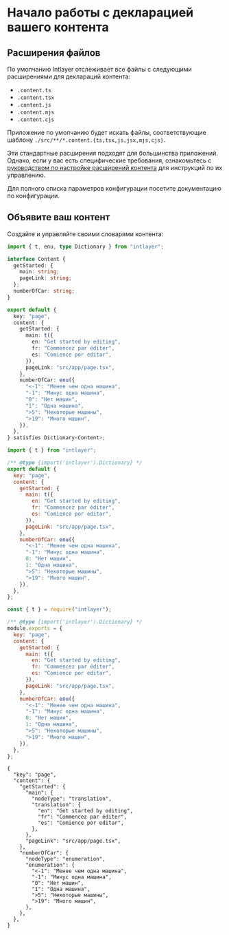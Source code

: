 # Начало работы с декларацией вашего контента

## Расширения файлов

По умолчанию Intlayer отслеживает все файлы с следующими расширениями для деклараций контента:

- `.content.ts`
- `.content.tsx`
- `.content.js`
- `.content.mjs`
- `.content.cjs`

Приложение по умолчанию будет искать файлы, соответствующие шаблону `./src/**/*.content.{ts,tsx,js,jsx,mjs,cjs}`.

Эти стандартные расширения подходят для большинства приложений. Однако, если у вас есть специфические требования, ознакомьтесь с [руководством по настройке расширений контента](https://github.com/aymericzip/intlayer/blob/main/docs/ru/configuration.md#content-configuration) для инструкций по их управлению.

Для полного списка параметров конфигурации посетите документацию по конфигурации.

## Объявите ваш контент

Создайте и управляйте своими словарями контента:

```typescript fileName="src/app/[locale]/page.content.ts" codeFormat="typescript"
import { t, enu, type Dictionary } from "intlayer";

interface Content {
  getStarted: {
    main: string;
    pageLink: string;
  };
  numberOfCar: string;
}

export default {
  key: "page",
  content: {
    getStarted: {
      main: t({
        en: "Get started by editing",
        fr: "Commencez par éditer",
        es: "Comience por editar",
      }),
      pageLink: "src/app/page.tsx",
    },
    numberOfCar: enu({
      "<-1": "Менее чем одна машина",
      "-1": "Минус одна машина",
      "0": "Нет машин",
      "1": "Одна машина",
      ">5": "Некоторые машины",
      ">19": "Много машин",
    }),
  },
} satisfies Dictionary<Content>;
```

```javascript fileName="src/app/[locale]/page.content.mjs" codeFormat="esm"
import { t } from "intlayer";

/** @type {import('intlayer').Dictionary} */
export default {
  key: "page",
  content: {
    getStarted: {
      main: t({
        en: "Get started by editing",
        fr: "Commencez par éditer",
        es: "Comience por editar",
      }),
      pageLink: "src/app/page.tsx",
    },
    numberOfCar: enu({
      "<-1": "Менее чем одна машина",
      "-1": "Минус одна машина",
      0: "Нет машин",
      1: "Одна машина",
      ">5": "Некоторые машины",
      ">19": "Много машин",
    }),
  },
};
```

```javascript fileName="src/app/[locale]/page.content.cjs" codeFormat="commonjs"
const { t } = require("intlayer");

/** @type {import('intlayer').Dictionary} */
module.exports = {
  key: "page",
  content: {
    getStarted: {
      main: t({
        en: "Get started by editing",
        fr: "Commencez par éditer",
        es: "Comience por editar",
      }),
      pageLink: "src/app/page.tsx",
    },
    numberOfCar: enu({
      "<-1": "Менее чем одна машина",
      "-1": "Минус одна машина",
      0: "Нет машин",
      1: "Одна машина",
      ">5": "Некоторые машины",
      ">19": "Много машин",
    }),
  },
};
```

```json5 fileName="src/app/[locale]/page.content.json"  codeFormat="json"
{
  "key": "page",
  "content": {
    "getStarted": {
      "main": {
        "nodeType": "translation",
        "translation": {
          "en": "Get started by editing",
          "fr": "Commencez par éditer",
          "es": "Comience por editar",
        },
      },
      "pageLink": "src/app/page.tsx",
    },
    "numberOfCar": {
      "nodeType": "enumeration",
      "enumeration": {
        "<-1": "Менее чем одна машина",
        "-1": "Минус одна машина",
        "0": "Нет машин",
        "1": "Одна машина",
        ">5": "Некоторые машины",
        ">19": "Много машин",
      },
    },
  },
}
```
